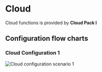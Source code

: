 # Cloud

Cloud functions is provided by <b>Cloud Pack I</b>

## Configuration flow charts

### Cloud Configuration 1
<img src="cloud_config_1.png" alt="Cloud configuration scenario 1"/>